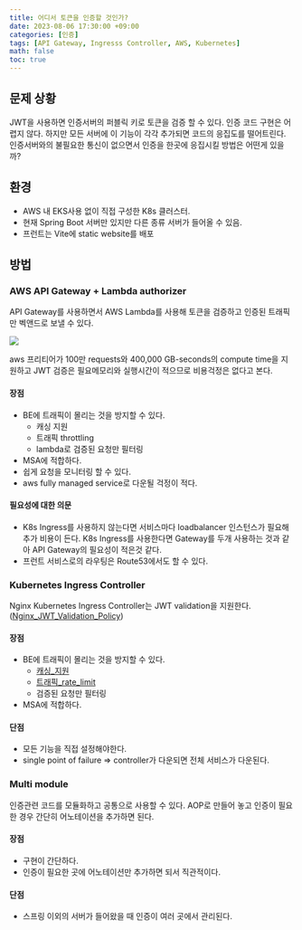 ```yaml
---
title: 어디서 토큰을 인증할 것인가?
date: 2023-08-06 17:30:00 +09:00
categories: [인증]
tags: [API Gateway, Ingresss Controller, AWS, Kubernetes]
math: false
toc: true
---
```

## 문제 상황

JWT을 사용하면 인증서버의 퍼블릭 키로 토큰을 검증 할 수 있다. 인증 코드 구현은 어렵지 않다. 하지만 모든 서버에 이 기능이 각각 추가되면 코드의 응집도를 떨어트린다. 인증서버와의 불필요한 통신이 없으면서 인증을 한곳에 응집시킬 방법은 어떤게 있을까?

## 환경

- AWS 내 EKS사용 없이 직접 구성한 K8s 클러스터. 
- 현재 Spring Boot 서버만 있지만 다른 종류 서버가 들어올 수 있음.
- 프런트는 Vite에 static website를 배포

## 방법

### AWS API Gateway + Lambda authorizer

API Gateway를 사용하면서 AWS Lambda를 사용해 토큰을 검증하고 인증된 트래픽만 벡앤드로 보낼 수 있다.

<img src='https://docs.aws.amazon.com/images/apigateway/latest/developerguide/images/custom-auth-workflow.png'>

aws 프리티어가 100만 requests와 400,000 GB-seconds의 compute time을 지원하고 JWT 검증은 필요메모리와 실행시간이 적으므로 비용걱정은 없다고 본다.

#### 장점

- BE에 트래픽이 몰리는 것을 방지할 수 있다.
    - 캐싱 지원 
    - 트래픽 throttling
    - lambda로 검증된 요청만 필터링
- MSA에 적합하다.
- 쉽게 요청을 모니터링 할 수 있다.
- aws fully managed service로 다운될 걱정이 적다.
#### 필요성에 대한 의문
- K8s Ingress를 사용하지 않는다면 서비스마다 loadbalancer 인스턴스가 필요해 추가 비용이 든다. K8s Ingress를 사용한다면 Gateway를 두개 사용하는 것과 같아 API Gateway의 필요성이 적은것 같다.
- 프런트 서비스로의 라우팅은 Route53에서도 할 수 있다.
### Kubernetes Ingress Controller

Nginx Kubernetes Ingress Controller는 JWT validation을 지원한다.([Nginx_JWT_Validation_Policy](https://www.nginx.com/blog/announcing-nginx-ingress-controller-release-1-9-0/#policies))

#### 장점

- BE에 트래픽이 몰리는 것을 방지할 수 있다.
    - [캐싱_지원](https://docs.nginx.com/nginx-controller/app-delivery/about-caching/)
    - [트래픽_rate_limit](https://docs.nginx.com/nginx-ingress-controller/configuration/policy-resource/#ratelimit)
    - 검증된 요청만 필터링
- MSA에 적합하다.

#### 단점
- 모든 기능을 직접 설정해야한다.
- single point of failure => controller가 다운되면 전체 서비스가 다운된다.


### Multi module

인증관련 코드를 모듈화하고 공통으로 사용할 수 있다. AOP로 만들어 놓고 인증이 필요한 경우 간단히 어노테이션을 추가하면 된다.

#### 장점

- 구현이 간단하다.
- 인증이 필요한 곳에 어노테이션만 추가하면 되서 직관적이다.

#### 단점
- 스프링 이외의 서버가 들어왔을 때 인증이 여러 곳에서 관리된다.